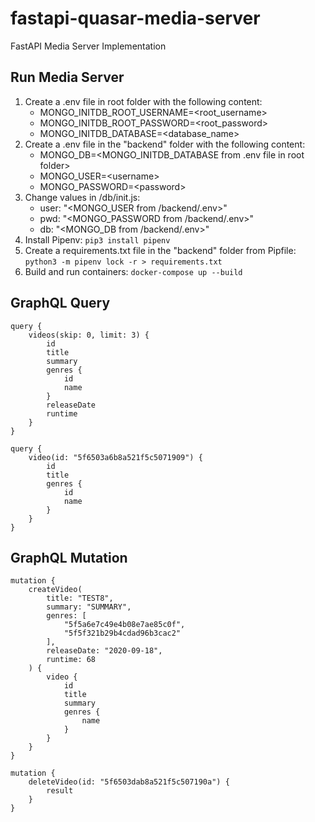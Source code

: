 # fastapi-quasar-media-server

FastAPI Media Server Implementation

## Run Media Server

1. Create a .env file in root folder with the following content:
    * MONGO_INITDB_ROOT_USERNAME=\<root_username>
    * MONGO_INITDB_ROOT_PASSWORD=\<root_password>
    * MONGO_INITDB_DATABASE=\<database_name>
2. Create a .env file in the "backend" folder with the following content:
    * MONGO_DB=\<MONGO_INITDB_DATABASE from  .env file in root folder>
    * MONGO_USER=\<username>
    * MONGO_PASSWORD=\<password>
3. Change values in /db/init.js:
    * user: "\<MONGO_USER from /backend/.env>"
    * pwd: "\<MONGO_PASSWORD from /backend/.env>"
    * db: "\<MONGO_DB from /backend/.env>"
4. Install Pipenv: `pip3 install pipenv`
5. Create a requirements.txt file in the "backend" folder from Pipfile: `python3 -m pipenv lock -r > requirements.txt`
6. Build and run containers: `docker-compose up --build`

## GraphQL Query

    query {
        videos(skip: 0, limit: 3) {
            id
            title
            summary
            genres {
                id
                name
            }
            releaseDate
            runtime
        }
    }

    query {
        video(id: "5f6503a6b8a521f5c5071909") {
            id
            title
            genres {
                id
                name
            }
        }
    }

## GraphQL Mutation

    mutation {
        createVideo(
            title: "TEST8",
            summary: "SUMMARY",
            genres: [
                "5f5a6e7c49e4b08e7ae85c0f",
                "5f5f321b29b4cdad96b3cac2"
            ],
            releaseDate: "2020-09-18",
            runtime: 68
        ) {
            video {
                id
                title
                summary
                genres {
                    name
                }
            }
        }
    }

    mutation {
        deleteVideo(id: "5f6503dab8a521f5c507190a") {
            result
        }
    }
